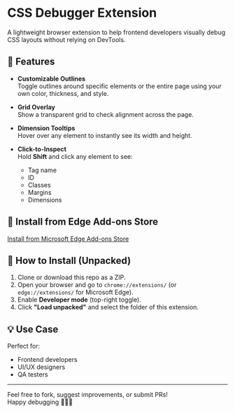 # CSS Debugger Extension

A lightweight browser extension to help frontend developers visually debug CSS layouts without relying on DevTools.

## 🚀 Features

-   **Customizable Outlines**  
    Toggle outlines around specific elements or the entire page using your own color, thickness, and style.

-   **Grid Overlay**  
    Show a transparent grid to check alignment across the page.

-   **Dimension Tooltips**  
    Hover over any element to instantly see its width and height.

-   **Click-to-Inspect**  
    Hold **Shift** and click any element to see:
    -   Tag name
    -   ID
    -   Classes
    -   Margins
    -   Dimensions

## 🧩 Install from Edge Add-ons Store

[Install from Microsoft Edge Add-ons Store](https://microsoftedge.microsoft.com/addons/detail/css-debugger/momemhcffepcfdclfnmnmocodlmphofn)


## 🔧 How to Install (Unpacked)

1. Clone or download this repo as a ZIP.
2. Open your browser and go to `chrome://extensions/` (or `edge://extensions/` for Microsoft Edge).
3. Enable **Developer mode** (top-right toggle).
4. Click **"Load unpacked"** and select the folder of this extension.

## 💡 Use Case

Perfect for:

-   Frontend developers
-   UI/UX designers
-   QA testers


---

Feel free to fork, suggest improvements, or submit PRs!  
Happy debugging 👨‍💻✨
